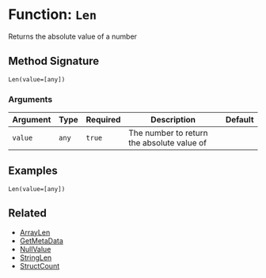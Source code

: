 [comment]: # (Note: This documentation is generated dynamically in the build process.  To modify the contents, change the javadoc on the _invoke method of the BIF class)

# Function: `Len`

Returns the absolute value of a number

## Method Signature
```
Len(value=[any])
```
### Arguments

| Argument | Type | Required | Description | Default |
|----------|------|----------|-------------|---------|
| `value` | `any` | `true` | The number to return the absolute value of |  |

## Examples

```
Len(value=[any])
```

## Related
  * [ArrayLen](./ArrayLen.md)
  * [GetMetaData](./GetMetaData.md)
  * [NullValue](./NullValue.md)
  * [StringLen](./StringLen.md)
  * [StructCount](./StructCount.md)
